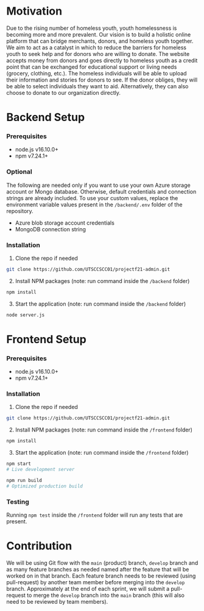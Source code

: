 # Motivation

Due to the rising number of homeless youth, youth homelessness is becoming more and more prevalent. Our vision is to build a holistic online platform that can bridge merchants, donors, and homeless youth together. We aim to act as a catalyst in which to reduce the barriers for homeless youth to seek help and for donors who are willing to donate. The website accepts money from donors and goes directly to homeless youth as a credit point that can be exchanged for educational support or living needs (grocery, clothing, etc.). The homeless individuals will be able to upload their information and stories for donors to see. If the donor obliges, they will be able to select individuals they want to aid. Alternatively, they can also choose to donate to our organization directly.

# Backend Setup

### Prerequisites

- node.js v16.10.0+
- npm v7.24.1+

### Optional

The following are needed only if you want to use your own Azure storage account or Mongo database. Otherwise, default credentials and connection strings are already included. To use your custom values, replace the environment variable values present in the `/backend/.env` folder of the repository.

- Azure blob storage account credentials
- MongoDB connection string

### Installation

1. Clone the repo if needed

```sh
git clone https://github.com/UTSCCSCC01/projectf21-admin.git
```

2. Install NPM packages (note: run command inside the `/backend` folder)

```sh
npm install
```

3. Start the application (note: run command inside the `/backend` folder)

```sh
node server.js
```

# Frontend Setup

### Prerequisites

- node.js v16.10.0+
- npm v7.24.1+

### Installation

1. Clone the repo if needed

```sh
git clone https://github.com/UTSCCSCC01/projectf21-admin.git
```

2. Install NPM packages (note: run command inside the `/frontend` folder)

```sh
npm install
```

3. Start the application (note: run command inside the `/frontend` folder)

```sh
npm start
# Live development server

npm run build
# Optimized production build
```

### Testing

Running `npm test` inside the `/frontend` folder will run any tests that are present.

# Contribution

We will be using Git flow with the `main` (product) branch, `develop` branch and as many feature branches as needed named after the feature that will be worked on in that branch. Each feature branch needs to be reviewed (using pull-request) by another team member before merging into the `develop` branch. Approximately at the end of each sprint, we will submit a pull-request to merge the `develop` branch into the `main` branch (this will also need to be reviewed by team members).

